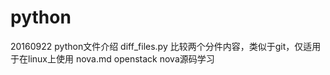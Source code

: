# python
20160922
python文件介绍
diff_files.py   比较两个分件内容，类似于git，仅适用于在linux上使用
nova.md  openstack nova源码学习